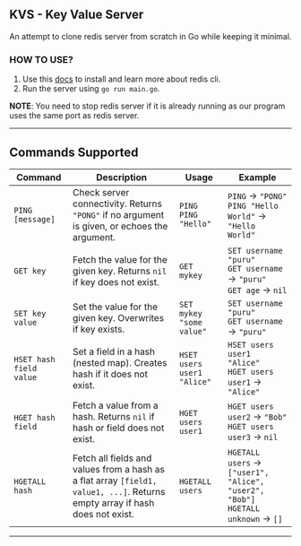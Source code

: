 ## KVS - Key Value Server

An attempt to clone redis server from scratch in Go while keeping it minimal.

### HOW TO USE?
1. Use this [docs](https://redis.io/docs/latest/develop/tools/cli/) to install and learn more about redis cli.
2. Run the server using `go run main.go`.

**NOTE**: You need to stop redis server if it is already running as our program uses the same port as redis server.

---

## Commands Supported

| Command | Description | Usage | Example |
|---------|------------|-------|---------|
| `PING [message]` | Check server connectivity. Returns `"PONG"` if no argument is given, or echoes the argument. | `PING`<br>`PING "Hello"` | `PING` → `"PONG"`<br>`PING "Hello World"` → `"Hello World"` |
| `GET key` | Fetch the value for the given key. Returns `nil` if key does not exist. | `GET mykey` | `SET username "puru"`<br>`GET username` → `"puru"`<br>`GET age` → `nil` |
| `SET key value` | Set the value for the given key. Overwrites if key exists. | `SET mykey "some value"` | `SET username "puru"`<br>`GET username` → `"puru"` |
| `HSET hash field value` | Set a field in a hash (nested map). Creates hash if it does not exist. | `HSET users user1 "Alice"` | `HSET users user1 "Alice"`<br>`HGET users user1` → `"Alice"` |
| `HGET hash field` | Fetch a value from a hash. Returns `nil` if hash or field does not exist. | `HGET users user1` | `HGET users user2` → `"Bob"`<br>`HGET users user3` → `nil` |
| `HGETALL hash` | Fetch all fields and values from a hash as a flat array `[field1, value1, ...]`. Returns empty array if hash does not exist. | `HGETALL users` | `HGETALL users` → `["user1", "Alice", "user2", "Bob"]`<br>`HGETALL unknown` → `[]` |
---
